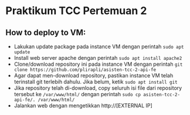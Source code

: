# Praktikum TCC Pertemuan 2

## How to deploy to VM:

- Lakukan update package pada instance VM dengan perintah `sudo apt update`
- Install web server apache dengan perintah `sudo apt install apache2`
- Clone/download repository ini pada instance VM dengan perintah `git clone https://github.com/plirapli/asisten-tcc-2-api-fe`
- Agar dapat men-download repository, pastikan instance VM telah terinstall git terlebih dahulu. Jika belum, ketik `sudo apt install git`
- Jika repository telah di-download, copy seluruh isi file dari repository tersebut ke `/var/www/html/` dengan perintah `sudo cp asisten-tcc-2-api-fe/. /var/www/html/`
- Jalankan web dengan mengetikkan http://[EXTERNAL IP]
